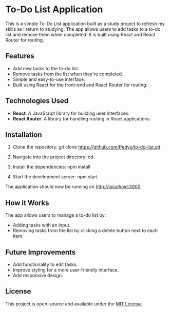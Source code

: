 # To-Do List Application

This is a simple To-Do List application built as a study project to refresh my skills as I return to studying. The app allows users to add tasks to a to-do list and remove them when completed. It is built using React and React Router for routing.

## Features

- Add new tasks to the to-do list.
- Remove tasks from the list when they're completed.
- Simple and easy-to-use interface.
- Built using React for the front-end and React Router for routing.

## Technologies Used

- **React**: A JavaScript library for building user interfaces.
- **React Router**: A library for handling routing in React applications.

## Installation

1. Clone the repository:
git clone https://github.com/Pedyz/to-do-list.git

2. Navigate into the project directory:
cd <project-directory>

3. Install the dependencies:
npm install

4. Start the development server:
npm start

The application should now be running on [http://localhost:3000](http://localhost:3000).

## How it Works

The app allows users to manage a to-do list by:

- Adding tasks with an input.
- Removing tasks from the list by clicking a delete button next to each item.

## Future Improvements

- Add functionality to edit tasks.
- Improve styling for a more user-friendly interface.
- Add responsive design.

## License

This project is open-source and available under the [MIT License](LICENSE).